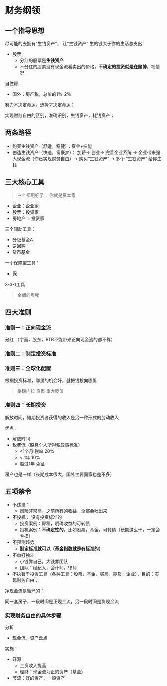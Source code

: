 #  财务纲领





## 一个指导思想

尽可能的去拥有“生钱资产”， 让“生钱资产” 生的钱大于你的生活总支出

- 股票
  - 分红的股票是**生钱资产**
  - 不分红的股票没有现金流看卖出的价格，**不确定的投资就是在赌博**，视情况

自住房

- 国外：房产税，总价的1%-2%

努力不决定命运，选择才决定命运；

实现财务自由的区别，准确识别，生钱资产，耗钱资产；





## 两条路径

- 购买生钱资产（舒适，稳健）：资金+技能 
- 创造生钱资产（快速，富豪梦）： 加薪-> 创业-> 完善企业系统 -> 企业带来强大现金流（你已实现财务自由）-> 购买“生钱资产” -> 多个 “生钱资产” 给你生钱





## 三大核心工具

>  三个都用好了 ，你就是资本家

- 企业：企业家
- 股票：投资家
- 房地产 ：投资家

三个辅助工具：

- 分级基金A
- 逆回购
- 货币基金

一个保障型工具：

- 保

3-3-1工具

> 金额的奥秘





## 四大准则



### 准则一：正向现金流 

分红  （字画，股东，BTB不能带来正向现金流的都不算）



### 准则二：制定投资标准



### 准则三：全球化配置

根据投资标准，哪里的机会好，就把钱投向哪里

> 委瑞内拉 货币 重大贬值



### 准则四：长期投资

解放时间，短期投资者获得的收入是另一种形式的劳动收入

优点：

- 解放时间
- 税费低（股息个人所得税政策标准）
  - <1个月   税率 20%
  - < 1年   10%
  - 超过1年  免征

房产也是一样（长期成本很大，国外主要国家也差不多）







## 五项禁令


- 不违法： 
  - 风险非常高，之前所有的收益，全部会吐出来
- 不投机： 没有投资标准的
  - 投资案例：房租，明确收益的可转债
  - 投机案例：**不确定性的**，比如股票，基金，可转债（长期这么干，一定会亏损）
- 不预测趋势
  - **制定标准就可以（基金指数就是有标准的）**
- 不单打独斗
  - 小钱靠自己，大钱靠团队
  - 团队：经纪人，会计师，律师
- 不执著于投资工具（各种工具：股票，基金，买房，期货，企业），目的：实现财务自由；





净现金流是循环的：

同一套房子，一段时间是正现金流，另一段时间是负现金流

 



### 实现财务自由的具体步骤

分析

- 现金流，资产盘点

实施：

- 开源 :  
  - 工资收入提高
  - 理财：现金流为正的资产（基金）
- 节流：好的资产，一般资产